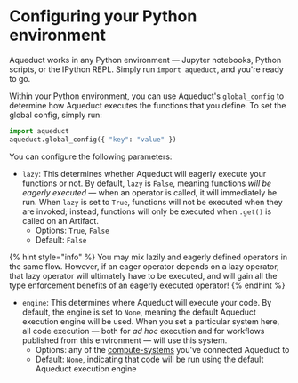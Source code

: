 # Configuring your Python environment

Aqueduct works in any Python environment — Jupyter notebooks, Python scripts, or the IPython REPL. Simply run `import aqueduct`, and you're ready to go.

Within your Python environment, you can use Aqueduct's `global_config` to determine how Aqueduct executes the functions that you define. To set the global config, simply run:&#x20;

```python
import aqueduct
aqueduct.global_config({ "key": "value" })
```

You can configure the following parameters:&#x20;

* `lazy`: This determines whether Aqueduct will eagerly execute your functions or not. By default, `lazy` is `False`, meaning functions _will be eagerly executed_ — when an operator is called, it will immediately be run.  When `lazy` is set to `True`, functions will not be executed when they are invoked; instead, functions will only be executed when `.get()` is called on an Artifact.
  * Options: `True`, `False`
  * Default: `False`

{% hint style="info" %}
You may mix lazily and eagerly defined operators in the same flow. However, if an eager operator depends on a lazy operator, that lazy operator will ultimately have to be executed, and will gain all the type enforcement benefits of an eagerly executed operator!
{% endhint %}

* `engine`: This determines where Aqueduct will execute your code. By default, the engine is set to `None`, meaning the default Aqueduct execution engine will be used. When you set a particular system here, all code execution — both for _ad hoc_ execution and for workflows published from this environment — will use this system. &#x20;
  * Options: any of the [compute-systems](../integrations/compute-systems/ "mention") you've connected Aqueduct to
  * Default: `None`, indicating that code will be run using the default Aqueduct execution engine
